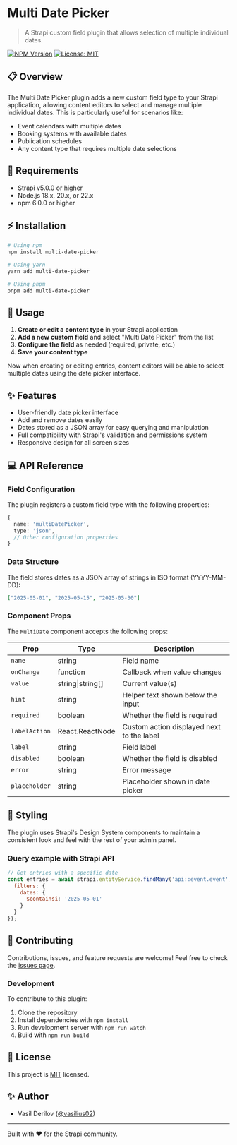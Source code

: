 # Multi Date Picker

> A Strapi custom field plugin that allows selection of multiple individual dates.

[![NPM Version](https://img.shields.io/npm/v/multi-date-picker.svg)](https://www.npmjs.com/package/multi-date-picker)
[![License: MIT](https://img.shields.io/badge/License-MIT-yellow.svg)](https://opensource.org/licenses/MIT)

## 📋 Overview

The Multi Date Picker plugin adds a new custom field type to your Strapi application, allowing content editors to select and manage multiple individual dates. This is particularly useful for scenarios like:

- Event calendars with multiple dates
- Booking systems with available dates
- Publication schedules
- Any content type that requires multiple date selections

## 🔧 Requirements

- Strapi v5.0.0 or higher
- Node.js 18.x, 20.x, or 22.x
- npm 6.0.0 or higher

## ⚡ Installation
```bash
# Using npm
npm install multi-date-picker

# Using yarn
yarn add multi-date-picker

# Using pnpm
pnpm add multi-date-picker
```

## 🚀 Usage

1. **Create or edit a content type** in your Strapi application
2. **Add a new custom field** and select "Multi Date Picker" from the list
3. **Configure the field** as needed (required, private, etc.)
4. **Save your content type**

Now when creating or editing entries, content editors will be able to select multiple dates using the date picker interface.

## ✨ Features

- User-friendly date picker interface
- Add and remove dates easily
- Dates stored as a JSON array for easy querying and manipulation
- Full compatibility with Strapi's validation and permissions system
- Responsive design for all screen sizes

## 💻 API Reference

### Field Configuration

The plugin registers a custom field type with the following properties:

```typescript
{
  name: 'multiDatePicker',
  type: 'json',
  // Other configuration properties
}
```

### Data Structure

The field stores dates as a JSON array of strings in ISO format (YYYY-MM-DD):

```json
["2025-05-01", "2025-05-15", "2025-05-30"]
```

### Component Props

The `MultiDate` component accepts the following props:

| Prop | Type | Description |
|------|------|-------------|
| `name` | string | Field name |
| `onChange` | function | Callback when value changes |
| `value` | string\|string[] | Current value(s) |
| `hint` | string | Helper text shown below the input |
| `required` | boolean | Whether the field is required |
| `labelAction` | React.ReactNode | Custom action displayed next to the label |
| `label` | string | Field label |
| `disabled` | boolean | Whether the field is disabled |
| `error` | string | Error message |
| `placeholder` | string | Placeholder shown in date picker |

## 🎨 Styling

The plugin uses Strapi's Design System components to maintain a consistent look and feel with the rest of your admin panel.

### Query example with Strapi API

```javascript
// Get entries with a specific date
const entries = await strapi.entityService.findMany('api::event.event', {
  filters: {
    dates: {
      $containsi: '2025-05-01'
    }
  }
});
```

## 🤝 Contributing

Contributions, issues, and feature requests are welcome! Feel free to check the [issues page](https://github.com/vasilius02/multi-date-picker/issues).

### Development

To contribute to this plugin:

1. Clone the repository
2. Install dependencies with `npm install`
3. Run development server with `npm run watch`
4. Build with `npm run build`

## 📝 License

This project is [MIT](https://opensource.org/licenses/MIT) licensed.

## ✨ Author

- Vasil Derilov ([@vasilius02](https://github.com/vasilius02))

---

Built with ❤️ for the Strapi community.